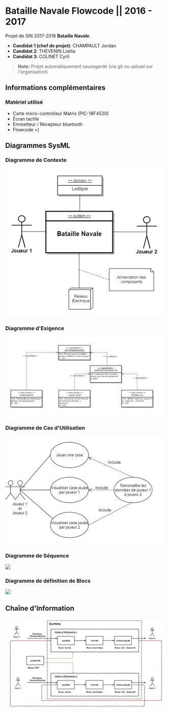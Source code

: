Bataille Navale Flowcode || 2016 - 2017
===================


Projet de SIN 2017-2018 <i class="icon-right-open"></i> **Bataille Navale**.

- **Candidat 1 (chef de projet)**: CHAMPAULT Jordan
- **Candidat 2**: THEVENIN Loélia
- **Candidat 3**: COLINET Cyril

> **Note:** Projet automatiquement sauvegardé (via git ou upload sur l'organisation)

Informations complémentaires
--------------------

### <i class="icon-bug"></i> Matériel utilisé

- Carte micro-controlleur Matrix (PIC-18F4520)
- Écran tactile
- Emmetteur / Récepteur bluetooth
- Flowcode =)

Diagrammes SysML
--------------------

### Diagramme de Contexte

![](/Diagrams/Context_UML_Diagram.PNG)

### Diagramme d'Exigence

![](/Diagrams/Exigence_UML_Diagram.PNG)

### Diagramme de Cas d'Utilisation

![](/Diagrams/Cas_Utilisation_UML_Diagram.PNG)

### Diagramme de Séquence

![](/Diagrams/sequence_UML_diagram.png)

### Diagramme de définition de Blocs

![](/Diagrams/Bloc-UML-Diagram.png)

Chaîne d'Information
--------------------

![](CICE.PNG)
